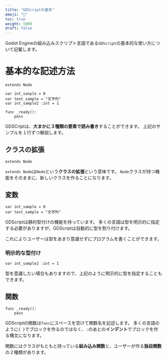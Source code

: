 ```yaml
---
title: "GDScriptの基本"
emoji: "🔰"
toc: true
weight: 5000
draft: false
---
```


Godot Engineの組み込みスクリプト言語である`GDScript`の基本的な使い方について記載します。

# 基本的な記述方法

```gdscript
extends Node

var int_sanple = 0
var text_sample = "文字列"
var int_sample2 :int = 1

func _ready():
    pass
```

GDSCriptは、**大まかに３種類の要素で読み書き**することができます。
上記のサンプルを１行ずつ解説します。

## クラスの拡張

```gdscript
extends Node
```

`extends Node`は`Node`という**クラスの拡張**という意味です。
`Node`クラスが持つ機能をそのままに、新しいクラスを作ることになります。

## 変数

```gdscript
var int_sample = 0
var text_sample = "文字列"
```

GDScriptは静的型付けの機能を持っています。
多くの言語は型を明示的に指定する必要がありますが、GDScriptは自動的に型を割り付けます。

これによりユーザーは型をあまり意識せずにプログラムを書くことができます。

### 明示的な型付け

```gdscript
var int_sample2 :int = 1
```

型を意識したい場合もありますので、上記のように明示的に型を指定することもできます。

## 関数

```gdscript
func _ready():
    pass
```

GDScriptの関数は`func`にスペースを空けて関数名を記述します。
多くの言語のように`{ }`でブロックを作るのではなく、`:`のあとの**インデント**でブロックを作る構文になります。

関数にはクラスがもともと持っている**組み込み関数**と、ユーザーが作る**独自関数**の２種類があります。